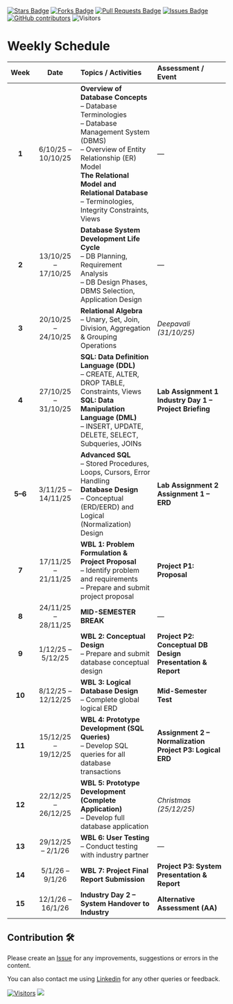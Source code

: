 
<a href="https://github.com/drshahizan/database/stargazers"><img src="https://img.shields.io/github/stars/drshahizan/database" alt="Stars Badge"/></a>
<a href="https://github.com/drshahizan/database/network/members"><img src="https://img.shields.io/github/forks/drshahizan/database" alt="Forks Badge"/></a>
<a href="https://github.com/drshahizan/database/pulls"><img src="https://img.shields.io/github/issues-pr/drshahizan/database" alt="Pull Requests Badge"/></a>
<a href="https://github.com/drshahizan/database/issues"><img src="https://img.shields.io/github/issues/drshahizan/database" alt="Issues Badge"/></a>
<a href="https://github.com/drshahizan/database/graphs/contributors"><img alt="GitHub contributors" src="https://img.shields.io/github/contributors/drshahizan/database?color=2b9348"></a>
![Visitors](https://api.visitorbadge.io/api/visitors?path=https%3A%2F%2Fgithub.com%2Fdrshahizan%2Fdatabase&labelColor=%23d9e3f0&countColor=%23697689&style=flat)

# Weekly Schedule

| **Week** |       **Date**      | **Topics / Activities**                                                                                                                                                                                                                                   | **Assessment / Event**                                          |
| :------: | :-----------------: | :-------------------------------------------------------------------------------------------------------------------------------------------------------------------------------------------------------------------------------------------------------- | :-------------------------------------------------------------- |
|   **1**  |  6/10/25 – 10/10/25 | **Overview of Database Concepts**<br>– Database Terminologies<br>– Database Management System (DBMS)<br>– Overview of Entity Relationship (ER) Model<br>**The Relational Model and Relational Database**<br>– Terminologies, Integrity Constraints, Views | —                                                               |
|   **2**  | 13/10/25 – 17/10/25 | **Database System Development Life Cycle**<br>– DB Planning, Requirement Analysis<br>– DB Design Phases, DBMS Selection, Application Design                                                                                                               | —                                                               |
|   **3**  | 20/10/25 – 24/10/25 | **Relational Algebra**<br>– Unary, Set, Join, Division, Aggregation & Grouping Operations                                                                                                                                                                 | *Deepavali (31/10/25)*                                          |
|   **4**  | 27/10/25 – 31/10/25 | **SQL: Data Definition Language (DDL)**<br>– CREATE, ALTER, DROP TABLE, Constraints, Views<br>**SQL: Data Manipulation Language (DML)**<br>– INSERT, UPDATE, DELETE, SELECT, Subqueries, JOINs                                                            | **Lab Assignment 1**<br>**Industry Day 1 – Project Briefing**   |
|  **5–6** |  3/11/25 – 14/11/25 | **Advanced SQL**<br>– Stored Procedures, Loops, Cursors, Error Handling<br>**Database Design**<br>– Conceptual (ERD/EERD) and Logical (Normalization) Design                                                                                              | **Lab Assignment 2**<br>**Assignment 1 – ERD**                  |
|   **7**  | 17/11/25 – 21/11/25 | **WBL 1: Problem Formulation & Project Proposal**<br>– Identify problem and requirements<br>– Prepare and submit project proposal                                                                                                                         | **Project P1: Proposal**                                        |
|   **8**  | 24/11/25 – 28/11/25 | **MID-SEMESTER BREAK**                                                                                                                                                                                                                                    | —                                                               |
|   **9**  |  1/12/25 – 5/12/25  | **WBL 2: Conceptual Design**<br>– Prepare and submit database conceptual design                                                                                                                                                                           | **Project P2: Conceptual DB Design Presentation & Report**      |
|  **10**  |  8/12/25 – 12/12/25 | **WBL 3: Logical Database Design**<br>– Complete global logical ERD                                                                                                                                                                                       | **Mid-Semester Test**                                           |
|  **11**  | 15/12/25 – 19/12/25 | **WBL 4: Prototype Development (SQL Queries)**<br>– Develop SQL queries for all database transactions                                                                                                                                                     | **Assignment 2 – Normalization**<br>**Project P3: Logical ERD** |
|  **12**  | 22/12/25 – 26/12/25 | **WBL 5: Prototype Development (Complete Application)**<br>– Develop full database application                                                                                                                                                            | *Christmas (25/12/25)*                                          |
|  **13**  |  29/12/25 – 2/1/26  | **WBL 6: User Testing**<br>– Conduct testing with industry partner                                                                                                                                                                                        | —                                                               |
|  **14**  |   5/1/26 – 9/1/26   | **WBL 7: Project Final Report Submission**                                                                                                                                                                                                                | **Project P3: System Presentation & Report**                    |
|  **15**  |  12/1/26 – 16/1/26  | **Industry Day 2 – System Handover to Industry**                                                                                                                                                                                                          | **Alternative Assessment (AA)**                                 |




## Contribution 🛠️
Please create an [Issue](https://github.com/drshahizan/HPDP/issues) for any improvements, suggestions or errors in the content.

You can also contact me using [Linkedin](https://www.linkedin.com/in/drshahizan/) for any other queries or feedback.

[![Visitors](https://api.visitorbadge.io/api/visitors?path=https%3A%2F%2Fgithub.com%2Fdrshahizan&labelColor=%23697689&countColor=%23555555&style=plastic)](https://visitorbadge.io/status?path=https%3A%2F%2Fgithub.com%2Fdrshahizan)
![](https://hit.yhype.me/github/profile?user_id=81284918)



